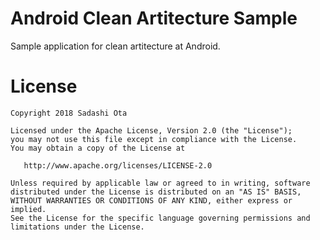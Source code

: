 # Android Clean Artitecture Sample

Sample application for clean artitecture at Android.

# License

```
Copyright 2018 Sadashi Ota

Licensed under the Apache License, Version 2.0 (the "License");
you may not use this file except in compliance with the License.
You may obtain a copy of the License at

   http://www.apache.org/licenses/LICENSE-2.0

Unless required by applicable law or agreed to in writing, software
distributed under the License is distributed on an "AS IS" BASIS,
WITHOUT WARRANTIES OR CONDITIONS OF ANY KIND, either express or implied.
See the License for the specific language governing permissions and
limitations under the License.
```

[1]:https://docs.google.com/presentation/d/1t75ET5ozycU7WX9-BOwRETuLUz9oqULlTHl76IBVKYA/edit#slide=id.p